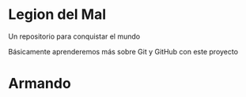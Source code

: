 # Legion del Mal
Un repositorio para conquistar el mundo

Básicamente aprenderemos más sobre Git y GitHub con este proyecto

# Armando